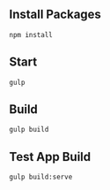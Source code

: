 ## Install Packages
	npm install		

## Start

	gulp

## Build

	gulp build

## Test App Build

	gulp build:serve
